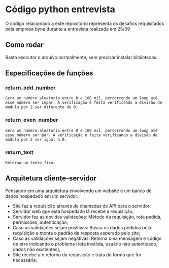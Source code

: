 # Código python entrevista

O código relacionado a este repositório representa os desafios requisitados pela empresa byne durante a entrevista realizada em 25/09

## Como rodar

Basta executar o arquivo normalmente, sem precisar instalar bibliotecas.

## Especificações de funções

### return_odd_number

    Gera um número aleatório entre 0 e 100 mil, percorrendo um loop até esse número ser impar. A verificação é feita verificando a divisão de módulo por 2 ser diferente de 0.

### return_even_number

    Gera um número aleatório entre 0 e 100 mil, percorrendo um loop até esse número ser par. A verificação é feita verificando a divisão de módulo por 2 ser igual a 0.

### return_text

    Retorna um texto fixo.

## Arquitetura cliente-servidor

Pensando em uma arquitetura envolvendo um website e um banco de dados hospedado em um servidor.

- Site faz a requisição através de chamadas de API para o servidor;
- Servidor web que está hospedado lá recebe a requisição;
- Servidor faz as devidas validações: Método da requisição, rota pedida, permissões, autenticação;
- Caso as validações sejam positivas: Busca os dados pedidos pela requisição e monta o padrão de resposta esperado pelo site;
- Caso as validações sejam negativas: Retorna uma mensagem e código de erro indicando o problema (rota inválida, usuário não autenticado, dados não existentes);
- Site recebe a o retorno da requisição e trata da forma que for necessária;

